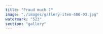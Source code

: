 ```yaml
---
title: "Fraud much ?"
image: "./images/gallery-item-480-03.jpg"
watermark: "523"
section: "gallery"
---
```

